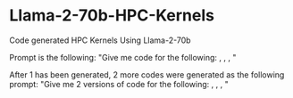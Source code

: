 # Llama-2-70b-HPC-Kernels
Code generated HPC Kernels Using Llama-2-70b

Prompt is the following: 
"Give me code for the following: 
<Programming Language>, <Programming Model>, <Kernel>, <Keyword>"

After 1 has been generated, 2 more codes were generated as the following prompt:
"Give me 2 versions of code for the following:
<Programming Language>, <Programming Model>, <Kernel>, <Keyword>"
